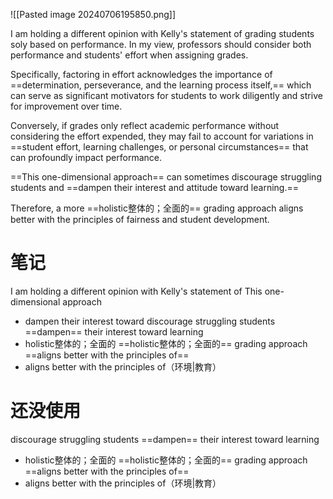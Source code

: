 ![[Pasted image 20240706195850.png]]

I am holding a different opinion with Kelly's statement of grading students soly based on performance. 
In my view, professors should consider both performance and students' effort when assigning grades. 

Specifically, factoring in effort acknowledges the importance of ==determination, perseverance, and the learning process itself,== which can serve as significant motivators for students to work diligently and strive for improvement over time. 

Conversely, if grades only reflect academic performance without considering the effort expended, they may fail to account for variations in ==student effort, learning challenges, or personal circumstances== that can profoundly impact performance. 

==This one-dimensional approach== can sometimes discourage struggling students and ==dampen their interest and attitude toward learning.== 

Therefore, a more ==holistic整体的；全面的== grading approach aligns better with the principles of fairness and student development.

# 笔记

I am holding a different opinion with Kelly's statement of
This one-dimensional approach
+ dampen their interest toward
discourage struggling students
==dampen== their interest toward learning
+ holistic整体的；全面的
==holistic整体的；全面的== grading approach ==aligns better with the principles of==
+ aligns better with the principles of（环境|教育）

# 还没使用

discourage struggling students
==dampen== their interest toward learning
+ holistic整体的；全面的
==holistic整体的；全面的== grading approach ==aligns better with the principles of==
+ aligns better with the principles of（环境|教育）